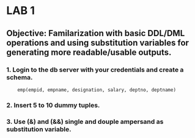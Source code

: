 # LAB 1

## Objective: Familarization with basic DDL/DML operations and using substitution variables for generating more readable/usable outputs.

### 1. Login to the db server with your credentials and create a schema.
        emp(empid, empname, designation, salary, deptno, deptname)
### 2. Insert 5 to 10 dummy tuples.
### 3. Use (&) and (&&) single and douple ampersand as substitution variable.
